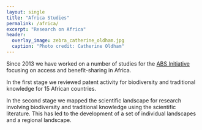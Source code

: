 ```yaml
---
layout: single
title: "Africa Studies"
permalink: /africa/
excerpt: "Research on Africa"
header:
  overlay_image: zebra_catherine_oldham.jpg
  caption: "Photo credit: Catherine Oldham"
---
```


Since 2013 we have worked on a number of studies for the [ABS Initiative](http://www.abs-initiative.info) focusing on access and benefit-sharing in Africa. 

In the first stage we reviewed patent activity for biodiversity and traditional knowledge for 15 African countries. 

In the second stage we mapped the scientific landscape for research involving biodiversity and traditional knowledge using the scientific literature. This has led to the development of a set of individual landscapes and a regional landscape. 
